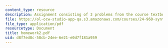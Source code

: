 ```yaml
---
content_type: resource
description: Assignment consisting of 3 problems from the course textbook.
file: https://ol-ocw-studio-app-qa.s3.amazonaws.com/courses/24-960-syntactic-models-spring-2006/d8f7ed8c58cb24ee6e21e0d7f181a959_homework2.pdf
file_type: application/pdf
resourcetype: Document
title: homework2.pdf
uid: d8f7ed8c-58cb-24ee-6e21-e0d7f181a959
---
```

